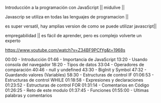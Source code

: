  Introducción a la programación con JavaScript || midulive ||

Javascrip se utiliza en todas las lenguajes de programacion ||

es super versatil, hay amplias version de como se puede utilizar javascript||

empregabilidad || es fácil de aprender, pero es complejo volverte un experto

https://www.youtube.com/watch?v=Z34BF9PCfYg&t=1968s


00:00 - Introducción
01:46 - Importancia de JavaScript
13:20 - Usando consola del navegador
18:20 - Tipos de datos
33:04 - Operadores de comparación
40:46 - null y undefined
43:30 - BigInit y Symbol
47:32 -  Guardando valores (Variables)
58:30 -  Estructuras de control IF
01:06:53 -  Estructuras de control WHILE
01:18:58 -  Expresiones y declaraciones
01:23:52 -  Estructuras de control FOR
01:31:14 -  Comentarios en Código
01:26:25 -  Reto de este modulo 
01:37:45 -  Funciones
01:55:00 -  Ultimas palabras y comentarios